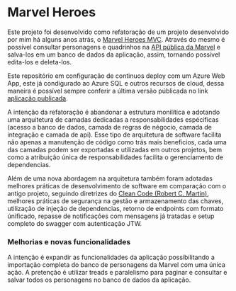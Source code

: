 
# Marvel Heroes

Este projeto foi desenvolvido como refatoração de um projeto desenvolvido por mim há alguns anos atrás, o [Marvel Heroes MVC](https://github.com/guibilar/Marvel "Marvel Heroes MVC"). Através do mesmo é possível consultar personagens e quadrinhos na [API pública da Marvel](https://developer.marvel.com/ "API pública da Marvel") e salva-los em um banco de dados da aplicação, assim, tornando possível edita-los e deleta-los.

Este repositório em configuração de continuos deploy com um Azure Web App, este já condigurado ao Azure SQL e outros recursos de cloud, dessa maneira é possível sempre conferir a última versão públicada no link [aplicação publicada](https://marvelheroesapi20210411203526.azurewebsites.net/swagger/index.html "Marvel Heroes API").

A intenção da refatoração é abandonar a estrutura monilítica e adotando uma arquitetura de camadas dedicadas a responsabilidades espécificas (acesso a banco de dados, camada de regras de négocio, camada de integração e camada de api). Esse tipo de arquitetura de software facilita não apenas a manutenção de código como trás mais beneficios, cada uma das camadas podem ser exportadas e utilizadas em outros projetos, bem como a atribuição única de responsabilidades facilita o gerenciamento de dependencias.

Além de uma nova abordagem na arquitetura também foram adotadas melhores práticas de desenvolvimento de software em comparação com o antigo projeto, seguindo diretrizes do [Clean Code (Robert C. Martin)](https://en.wikipedia.org/wiki/Robert_C._Martin "Clean Code (Robert C. Martin)"), melhores práticas de segurança na gestão e armazenamento das chaves, utilização de injeção de dependencias, retorno de endpoints com formato únificado, repasse de notificações com mensagens já tratadas e setup completo do swagger com autenticação JTW.

### Melhorias e novas funcionalidades
A intenção é expandir as funcionalidades da aplicação possíbilitando a importação completa do banco de personagens da Marvel com uma única ação. A pretenção é utilizar treads e paralelismo para paginar e consultar e salvar todos os personagens no banco de dados da aplicação.
